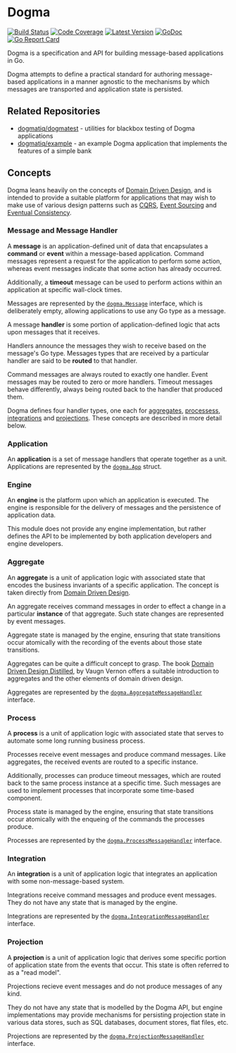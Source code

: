 # Dogma

[![Build Status](http://img.shields.io/travis/com/dogmatiq/dogma/master.svg)](https://travis-ci.com/dogmatiq/dogma)
[![Code Coverage](https://img.shields.io/codecov/c/github/dogmatiq/dogma/master.svg)](https://codecov.io/github/dogmatiq/dogma)
[![Latest Version](https://img.shields.io/github/tag/dogmatiq/dogma.svg?label=semver)](https://semver.org)
[![GoDoc](https://godoc.org/github.com/dogmatiq/dogma?status.svg)](https://godoc.org/github.com/dogmatiq/dogma)
[![Go Report Card](https://goreportcard.com/badge/github.com/dogmatiq/dogma)](https://goreportcard.com/report/github.com/dogmatiq/dogma)


Dogma is a specification and API for building message-based applications in Go.

Dogma attempts to define a practical standard for authoring message-based
applications in a manner agnostic to the mechanisms by which messages are
transported and application state is persisted.

## Related Repositories

- [dogmatiq/dogmatest] - utilities for blackbox testing of Dogma applications
- [dogmatiq/example] - an example Dogma application that implements the features of a simple bank

## Concepts

Dogma leans heavily on the concepts of [Domain Driven Design], and is intended
to provide a suitable platform for applications that may wish to make use of
various design patterns such as [CQRS], [Event Sourcing] and [Eventual Consistency].

### Message and Message Handler

A **message** is an application-defined unit of data that encapsulates a
**command** or **event** within a message-based application. Command messages
represent a request for the application to perform some action, whereas event
messages indicate that some action has already occurred.

Additionally, a **timeout** message can be used to perform actions within an
application at specific wall-clock times.

Messages are represented by the [`dogma.Message`](message.go) interface, which
is deliberately empty, allowing applications to use any Go type as a message.

A message **handler** is some portion of application-defined logic that acts
upon messages that it receives.

Handlers announce the messages they wish to receive based on the message's Go
type. Messages types that are received by a particular handler are said to be
**routed** to that handler.

Command messages are always routed to exactly one handler. Event messages may
be routed to zero or more handlers. Timeout messages behave differently, always
being routed back to the handler that produced them.

Dogma defines four handler types, one each for [aggregates](#Aggregate),
[processess](#Process), [integrations](#Integration) and
[projections](#Projection). These concepts are described in more detail
below.

### Application

An **application** is a set of message handlers that operate together as a unit.
Applications are represented by the [`dogma.App`] struct.

### Engine

An **engine** is the platform upon which an application is executed. The engine is
responsible for the delivery of messages and the persistence of application
data.

This module does not provide any engine implementation, but rather defines the
API to be implemented by both application developers and engine developers.

### Aggregate

An **aggregate** is a unit of application logic with associated state that
encodes the business invariants of a specific application. The concept is taken
directly from [Domain Driven Design].

An aggregate receives command messages in order to effect a change in a
particular **instance** of that aggregate. Such state changes are represented
by event messages.

Aggregate state is managed by the engine, ensuring that state transitions occur
atomically with the recording of the events about those state transitions.

Aggregates can be quite a difficult concept to grasp. The book [Domain Driven
Design Distilled], by Vaugn Vernon offers a suitable introduction to aggregates
and the other elements of domain driven design.

Aggregates are represented by the [`dogma.AggregateMessageHandler`] interface.

### Process

A **process** is a unit of application logic with associated state that serves
to automate some long running business process.

Processes receive event messages and produce command messages. Like aggregates,
the received events are routed to a specific instance.

Additionally, processes can produce timeout messages, which are routed back to
the same process instance at a specific time. Such messages are used to
implement processes that incorporate some time-based component.

Process state is managed by the engine, ensuring that state transitions occur
atomically with the enqueing of the commands the processes produce.

Processes are represented by the [`dogma.ProcessMessageHandler`] interface.

### Integration

An **integration** is a unit of application logic that integrates an
application with some non-message-based system.

Integrations receive command messages and produce event messages. They do not
have any state that is managed by the engine.

Integrations are represented by the [`dogma.IntegrationMessageHandler`] interface.

### Projection

A **projection** is a unit of application logic that derives some specific
portion of application state from the events that occur. This state is often
referred to as a "read model".

Projections recieve event messages and do not produce messages of any kind.

They do not have any state that is modelled by the Dogma API, but engine
implementations may provide mechanisms for persisting projection state in
various data stores, such as SQL databases, document stores, flat files, etc.

Projections are represented by the [`dogma.ProjectionMessageHandler`] interface.

<!-- references -->
[Domain Driven Design]: https://en.wikipedia.org/wiki/Domain-driven_design
[Domain Driven Design Distilled]: https://www.amazon.com/Domain-Driven-Design-Distilled-Vaughn-Vernon/dp/0134434420
[CQRS]: https://martinfowler.com/bliki/CQRS.html
[Event Sourcing]: https://martinfowler.com/eaaDev/EventSourcing.html
[Eventual Consistency]: https://en.wikipedia.org/wiki/Eventual_consistency
[API documentation]: https://godoc.org/github.com/dogmatiq/dogma
[RFC 2119]: https://tools.ietf.org/html/rfc2119

[dogmatiq/dogmatest]: https://github.com/dogmatiq/dogmatest
[dogmatiq/example]: https://github.com/dogmatiq/example

[`dogma.App`]: https://godoc.org/github.com/dogmatiq/dogma#App
[`dogma.AggregateMessageHandler`]: https://godoc.org/github.com/dogmatiq/dogma#AggregateMessageHandler
[`dogma.ProcessMessageHandler`]: https://godoc.org/github.com/dogmatiq/dogma#ProcessMessageHandler
[`dogma.IntegrationMessageHandler`]: https://godoc.org/github.com/dogmatiq/dogma#IntegrationMessageHandler
[`dogma.ProjectionMessageHandler`]: https://godoc.org/github.com/dogmatiq/dogma#ProjectionMessageHandler
